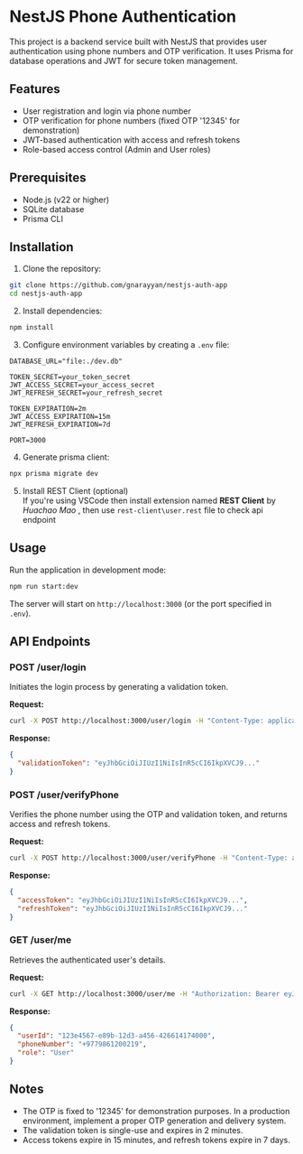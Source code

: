 # NestJS Phone Authentication

This project is a backend service built with NestJS that provides user authentication using phone numbers and OTP verification. It uses Prisma for database operations and JWT for secure token management.

## Features

- User registration and login via phone number
- OTP verification for phone numbers (fixed OTP '12345' for demonstration)
- JWT-based authentication with access and refresh tokens
- Role-based access control (Admin and User roles)

## Prerequisites

- Node.js (v22 or higher)
- SQLite database
- Prisma CLI

## Installation

1. Clone the repository:

```bash
git clone https://github.com/gnarayyan/nestjs-auth-app
cd nestjs-auth-app
```

2. Install dependencies:

```bash
npm install
```

3. Configure environment variables by creating a `.env` file:

```env
DATABASE_URL="file:./dev.db"

TOKEN_SECRET=your_token_secret
JWT_ACCESS_SECRET=your_access_secret
JWT_REFRESH_SECRET=your_refresh_secret

TOKEN_EXPIRATION=2m
JWT_ACCESS_EXPIRATION=15m
JWT_REFRESH_EXPIRATION=7d

PORT=3000
```


4. Generate prisma client:

```bash
npx prisma migrate dev
```

5. Install REST Client (optional) <br>
   If you're using VSCode then install extension named **REST Client** by _Huachao Mao_ ,  then use `rest-client\user.rest` file to check api endpoint


## Usage

Run the application in development mode:

```bash
npm run start:dev
```

The server will start on `http://localhost:3000` (or the port specified in `.env`).

## API Endpoints

### POST /user/login

Initiates the login process by generating a validation token.

**Request:**

```bash
curl -X POST http://localhost:3000/user/login -H "Content-Type: application/json" -d '{"phoneNumber": "+9779861200219"}'
```

**Response:**

```json
{
  "validationToken": "eyJhbGciOiJIUzI1NiIsInR5cCI6IkpXVCJ9..."
}
```

### POST /user/verifyPhone

Verifies the phone number using the OTP and validation token, and returns access and refresh tokens.

**Request:**

```bash
curl -X POST http://localhost:3000/user/verifyPhone -H "Content-Type: application/json" -H "validationtoken: eyJhbGciOiJIUzI1NiIsInR5cCI6IkpXVCJ9..." -d '{"otp": "12345"}'
```

**Response:**

```json
{
  "accessToken": "eyJhbGciOiJIUzI1NiIsInR5cCI6IkpXVCJ9...",
  "refreshToken": "eyJhbGciOiJIUzI1NiIsInR5cCI6IkpXVCJ9..."
}
```

### GET /user/me

Retrieves the authenticated user's details.

**Request:**

```bash
curl -X GET http://localhost:3000/user/me -H "Authorization: Bearer eyJhbGciOiJIUzI1NiIsInR5cCI6IkpXVCJ9..."
```

**Response:**

```json
{
  "userId": "123e4567-e89b-12d3-a456-426614174000",
  "phoneNumber": "+9779861200219",
  "role": "User"
}
```

## Notes

- The OTP is fixed to '12345' for demonstration purposes. In a production environment, implement a proper OTP generation and delivery system.
- The validation token is single-use and expires in 2 minutes.
- Access tokens expire in 15 minutes, and refresh tokens expire in 7 days.
